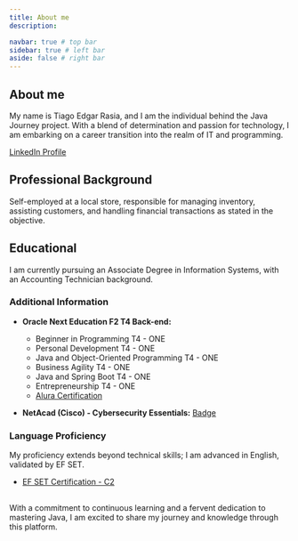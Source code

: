 ```yaml
---
title: About me
description: 

navbar: true # top bar
sidebar: true # left bar
aside: false # right bar
---
```


## About me

My name is Tiago Edgar Rasia, and I am the individual behind the Java Journey project. With a blend of determination and passion for technology, I am embarking on a career transition into the realm of IT and programming.

[LinkedIn Profile](https://www.linkedin.com/in/tiagorasia/)

## Professional Background

Self-employed at a local store, responsible for managing inventory, assisting customers, and handling financial transactions as stated in the objective.

## Educational

I am currently pursuing an Associate Degree in Information Systems, with an Accounting Technician background.

### Additional Information

- **Oracle Next Education F2 T4 Back-end:**
  - Beginner in Programming T4 - ONE
  - Personal Development T4 - ONE
  - Java and Object-Oriented Programming T4 - ONE
  - Business Agility T4 - ONE
  - Java and Spring Boot T4 - ONE
  - Entrepreneurship T4 - ONE
  - [Alura Certification](https://cursos.alura.com.br/user/rasia83/fullCertificate/0c680b1ddf1909b2a9a96d688e783130)

- **NetAcad (Cisco) - Cybersecurity Essentials:** [Badge](https://www.credly.com/badges/f2511abc-5c93-48a5-b0db-2dd3fcccc7a3)

### Language Proficiency

My proficiency extends beyond technical skills; I am advanced in English, validated by EF SET.

- [EF SET Certification - C2](https://www.efset.org/cert/FkigKa)

##  

With a commitment to continuous learning and a fervent dedication to mastering Java, I am excited to share my journey and knowledge through this platform.
